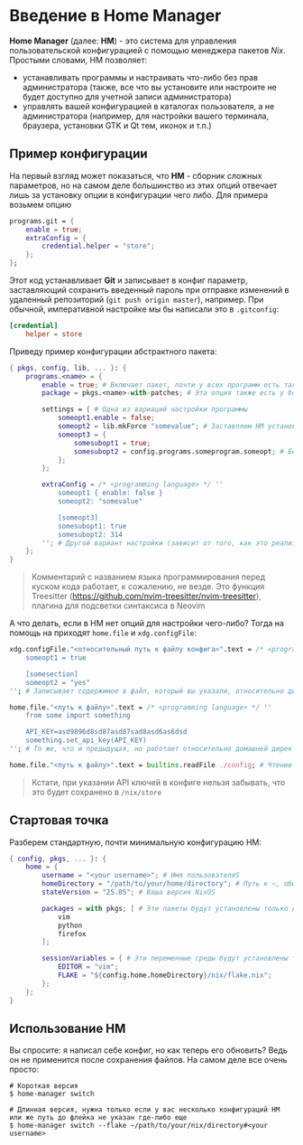 # Введение в Home Manager

**Home Manager** (далее: **HM**) - это система для управления пользовательской конфигурацией с помощью менеджера пакетов *Nix*. Простыми словами, HM позволяет:
 - устанавливать программы и настраивать что-либо без прав администратора (также, все что вы установите или настроите не будет доступно для учетной записи администратора)
 - управлять вашей конфигурацией в каталогах пользователя, а не администратора (например, для настройки вашего терминала, браузера, установки GTK и Qt тем, иконок и т.п.)

## Пример конфигурации

На первый взгляд может показаться, что **HM** - сборник сложных параметров, но на самом деле большинство из этих опций отвечает лишь за установку опции в конфигурации чего либо.
Для примера возьмем опцию
```nix
programs.git = {
    enable = true;
    extraConfig = {
        credential.helper = "store";
    };
};
```
Этот код устанавливает **Git** и записывает в конфиг параметр, заставляющий сохранить введенный пароль при отправке изменений в удаленный репозиторий (`git push origin master`), например. При обычной, императивной настройке мы бы написали это в `.gitconfig`:
```conf
[credential]
    helper = store
```

Приведу пример конфигурации абстрактного пакета:
```nix
{ pkgs, config, lib, ... }: {
    programs.<name> = {
        enable = true; # Включает пакет, почти у всех программ есть такая опция
        package = pkgs.<name>-with-patches; # Эта опция также есть у большинства программ, позволяет указать какой пакет использовать, если у программы есть вариации (например neovim/neovim-qt/neovim-gtk)

        settings = { # Одна из вариаций настройки программы
            someopt1.enable = false;
            someopt2 = lib.mkForce "somevalue"; # Заставляем HM установить эту опцию, даже если она где либо переобределяется
            someopt3 = {
                somesubopt1 = true;
                somesubopt2 = config.programs.someprogram.someopt; # Берем какой-либо параметр из уже определенных в HM
            };
        };

        extraConfig = /* <programming language> */ ''
            someopt1 { enable: false }
            someopt2: "somevalue"

            [someopt3]
            somesubopt1: true
            somesubopt2: 314
        ''; # Другой вариант настройки (зависит от того, как это реализовано в home manager)
    };
}
```

> Комментарий с названием языка программирования перед куском кода работает, к сожалению, не везде. Это функция Treesitter (https://github.com/nvim-treesitter/nvim-treesitter), плагина для подсветки синтаксиса в Neovim

А что делать, если в HM нет опций для настройки чего-либо? Тогда на помощь на приходят `home.file` и `xdg.configFile`:
```nix
xdg.configFile."<относительный путь к файлу конфига>".text = /* <programming language> */ ''
    someopt1 = true

    [somesection]
    someopt2 = "yes"
''; # Записывает содержимое в файл, который вы указали, относительно директории ~/.config

home.file."<путь к файлу>".text = /* <programming language> */ ''
    from some import something

    API_KEY=asd9896d8sd87asd87sad8asd6as6dsd
    something.set_api_key(API_KEY)
''; # То же, что и предыдущая, но работает относительно домашней директории

home.file."<путь к файлу>".text = builtins.readFile ./config; # Чтение файла из папки с конфигом на Nix
```
> Кстати, при указании API ключей в конфиге нельзя забывать, что это будет сохранено в `/nix/store`

## Стартовая точка

Разберем стандартную, почти минимальную конфигурацию HM:
```nix
{ config, pkgs, ... }: {
    home = {
        username = "<your username>"; # Имя пользователяS
        homeDirectory = "/path/to/your/home/directory"; # Путь к ~, обычно /home/<username>
        stateVersion = "25.05"; # Ваша версия NixOS

        packages = with pkgs; [ # Эти пакеты будут установлены только для текущего пользователя
            vim
            python
            firefox
        ];

        sessionVariables = { # Эти переменные среды будут установлены только для текущего пользователя
            EDITOR = "vim";
            FLAKE = "${config.home.homeDirectory}/nix/flake.nix";
        };
    };
}
```

## Использование HM

Вы спросите: я написал себе конфиг, но как теперь его обновить? Ведь он не применится после сохранения файлов. На самом деле все очень просто:
```shell
# Короткая версия
$ home-manager switch

# Длинная версия, нужна только если у вас несколько конфигураций HM или же путь до флейка не указан где-либо еще
$ home-manager switch --flake ~/path/to/your/nix/directory#<your username>
```
